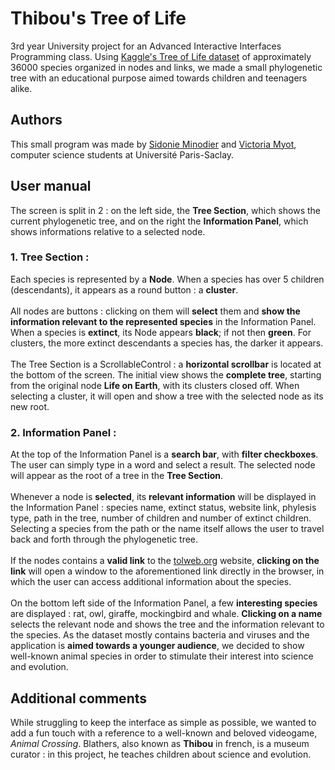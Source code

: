 
# Thibou's Tree of Life

3rd year University project for an Advanced Interactive Interfaces Programming class. Using [Kaggle's Tree of Life dataset](https://www.kaggle.com/datasets/konivat/tree-of-life?resource=download) of approximately 36000 species organized in nodes and links, we made a small phylogenetic tree with an educational purpose aimed towards children and teenagers alike.

## Authors

This small program was made by [Sidonie Minodier](https://github.com/shidowe) and [Victoria Myot](https://github.com/vmfmyot), computer science students at Université Paris-Saclay.
## User manual

The screen is split in 2 : on the left side, the **Tree Section**, which shows the current phylogenetic tree, and on the right the **Information Panel**, which shows informations relative to a selected node.

### **1. Tree Section :**

Each species is represented by a **Node**. When a species has over 5 children (descendants), it appears as a round button : a **cluster**.\
\
All nodes are buttons : clicking on them will **select** them and **show the information relevant to the represented species** in the Information Panel. When a species is **extinct**, its Node appears **black**; if not then **green**. For clusters, the more extinct descendants a species has, the darker it appears.\
\
The Tree Section is a ScrollableControl : a **horizontal scrollbar** is located at the bottom of the screen. The initial view shows the **complete tree**, starting from the original node **Life on Earth**, with its clusters closed off. When selecting a cluster, it will open and show a tree with the selected node as its new root.


### **2. Information Panel :**

At the top of the Information Panel is a **search bar**, with **filter checkboxes**. The user can simply type in a word and select a result. The selected node will appear as the root of a tree in the **Tree Section**.\
\
Whenever a node is **selected**, its **relevant information** will be displayed in the Information Panel : species name, extinct status, website link, phylesis type, path in the tree, number of children and number of extinct children. Selecting a species from the path or the name itself allows the user to travel back and forth through the phylogenetic tree.\
\
If the nodes contains a **valid link** to the [tolweb.org](tolweb.org) website, **clicking on the link** will open a window to the aforementioned link directly in the browser, in which the user can access additional information about the species.\
\
On the bottom left side of the Information Panel, a few **interesting species** are displayed : rat, owl, giraffe, mockingbird and whale. **Clicking on a name** selects the relevant node and shows the tree and the information relevant to the species. As the dataset mostly contains bacteria and viruses and the application is **aimed towards a younger audience**, we decided to show well-known animal species in order to stimulate their interest into science and evolution.
## Additional comments

While struggling to keep the interface as simple as possible, we wanted to add a fun touch with a reference to a well-known and beloved videogame, *Animal Crossing*. Blathers, also known as **Thibou** in french, is a museum curator : in this project, he teaches children about science and evolution.
